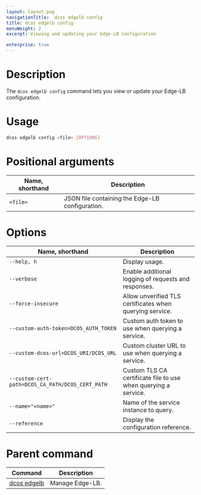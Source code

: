 ```yaml
---
layout: layout.pug
navigationTitle:  dcos edgelb config
title: dcos edgelb config
menuWeight: 2
excerpt: Viewing and updating your Edge-LB configuration

enterprise: true
---
```



# Description
The `dcos edgelb config` command lets you view or update your Edge-LB configuration.

# Usage

```bash
dcos edgelb config <file> [OPTIONS]
```

# Positional arguments

| Name, shorthand | Description |
|---------|-------------|
| `<file>`   | JSON file containing the Edge-LB configuration. |


# Options

| Name, shorthand | Description |
|---------|-------------|
| `--help, h`   |   Display usage. |
| `--verbose`   |  Enable additional logging of requests and responses. |
| `--force-insecure`   |  Allow unverified TLS certificates when querying service. |
| `--custom-auth-token=DCOS_AUTH_TOKEN`   | Custom auth token to use when querying a service. |
| `--custom-dcos-url=DCOS_URI/DCOS_URL`   | Custom cluster URL to use when querying a service. |
| `--custom-cert-path=DCOS_CA_PATH/DCOS_CERT_PATH`   |Custom TLS CA certificate file to use when querying a service. |
| `--name="<name>"`   |  Name of the service instance to query. |
| `--reference`  |  Display the configuration reference. |

# Parent command

| Command | Description |
|---------|-------------|
| [dcos edgelb](/1.11/cli/command-reference/dcos-edgelb/) |  Manage Edge-LB. |
